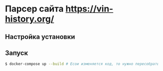 # Парсер сайта https://vin-history.org/

## Настройка установки

## Запуск
```bash
$ docker-compose up --build # Есои изменяется код, то нужно пересобрать контейнер
```